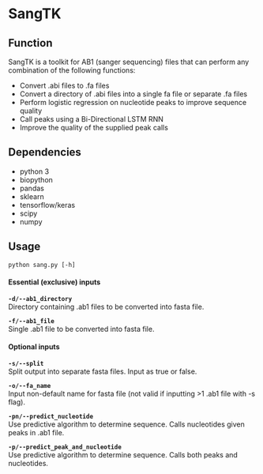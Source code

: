 # SangTK

## Function
SangTK is a toolkit for AB1 (sanger sequencing) files that can perform any combination of the following functions:
* Convert .abi files to .fa files
* Convert a directory of .abi files into a single fa file or separate .fa files
* Perform logistic regression on nucleotide peaks to improve sequence quality
* Call peaks using a Bi-Directional LSTM RNN
* Improve the quality of the supplied peak calls

## Dependencies
* python 3
* biopython
* pandas
* sklearn
* tensorflow/keras
* scipy
* numpy

## Usage
```
python sang.py [-h]
```
#### Essential (exclusive) inputs
**```-d/--ab1_directory```**   
Directory containing .ab1 files to be converted into fasta file.   
   
**```-f/--ab1_file```**   
Single .ab1 file to be converted into fasta file.   
   
#### Optional inputs
**```-s/--split```**   
Split output into separate fasta files. Input as true or false. 
   
**```-o/--fa_name```**   
Input non-default name for fasta file (not valid if inputting >1 .ab1 file with -s flag).  
   
**```-pn/--predict_nucleotide```**   
Use predictive algorithm to determine sequence. Calls nucleotides given peaks in .ab1 file. 

**```-p/--predict_peak_and_nucleotide```**   
Use predictive algorithm to determine sequence. Calls both peaks and nucleotides. 
